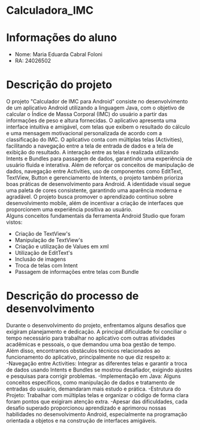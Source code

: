 # Calculadora_IMC
# Informações do aluno
- Nome: Maria Eduarda Cabral Foloni
- RA: 24026502

# Descrição do projeto
O projeto "Calculador de IMC para Android" consiste no desenvolvimento de um aplicativo Android utilizando a linguagem Java, com o objetivo de calcular o Índice de Massa Corporal (IMC) do usuário a partir das informações de peso e altura fornecidas. O aplicativo apresenta uma interface intuitiva e amigável, com telas que exibem o resultado do cálculo e uma mensagem motivacional personalizada de acordo com a classificação do IMC. 
O aplicativo conta com múltiplas telas (Activities), facilitando a navegação entre a tela de entrada de dados e a tela de exibição do resultado. A interação entre as telas é realizada utilizando Intents e Bundles para passagem de dados, garantindo uma experiência de usuário fluida e interativa.
Além de reforçar os conceitos de manipulação de dados, navegação entre Activities, uso de componentes como EditText, TextView, Button e gerenciamento de Intents, o projeto também prioriza boas práticas de desenvolvimento para Android. A identidade visual segue uma paleta de cores consistente, garantindo uma aparência moderna e agradável.
O projeto busca promover o aprendizado contínuo sobre desenvolvimento mobile, além de incentivar a criação de interfaces que proporcionem uma experiência positiva ao usuário.<br>
Alguns conceitos fundamentais da ferramenta Android Studio que foram vistos:
- Criação de TextView's
- Manipulação de TextView's
- Criação e utilização de Values em xml
- Utilização de EditText's
- Inclusão de imagens
- Troca de telas com Intent
- Passagem de informações entre telas com Bundle

# Descrição do processo de desenvolvimento
Durante o desenvolvimento do projeto, enfrentamos alguns desafios que exigiram planejamento e dedicação. A principal dificuldade foi conciliar o tempo necessário para trabalhar no aplicativo com outras atividades acadêmicas e pessoais, o que demandou uma boa gestão de tempo.<br>
Além disso, encontramos obstáculos técnicos relacionados ao funcionamento do aplicativo, principalmente no que diz respeito a:<br>
-Navegação entre Activities: Integrar as diferentes telas e garantir a troca de dados usando Intents e Bundles se mostrou desafiador, exigindo ajustes e pesquisas para corrigir problemas.
-Implementação em Java: Alguns conceitos específicos, como manipulação de dados e tratamento de entradas do usuário, demandaram mais estudo e prática.
-Estrutura do Projeto: Trabalhar com múltiplas telas e organizar o código de forma clara foram pontos que exigiram atenção extra.
-Apesar das dificuldades, cada desafio superado proporcionou aprendizado e aprimorou nossas habilidades no desenvolvimento Android, especialmente na programação orientada a objetos e na construção de interfaces amigáveis.
